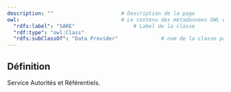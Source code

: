 ```yaml
---
description: ""                      # Description de la page
owl:                                 # Le contenu des métadonnées OWL est utilisé par la balise <OntologyTable>
  "rdfs:label": "SARE"                   # Label de la classe
  "rdf:type": "owl:Class"
  "rdfs:subClassOf": "Data Provider"              # nom de la classe parente (à supprimer si non nécessaire)
---
```


<OntologyTable frontMatter={frontMatter}/>

## Définition

Service Autorités et Référentiels.
